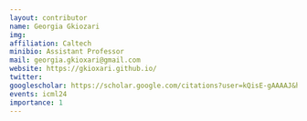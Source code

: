 ```yaml
---
layout: contributor
name: Georgia Gkiozari
img:  
affiliation: Caltech
minibio: Assistant Professor
mail: georgia.gkioxari@gmail.com
website: https://gkioxari.github.io/
twitter: 
googlescholar: https://scholar.google.com/citations?user=kQisE-gAAAAJ&hl=en
events: icml24
importance: 1
---
```

